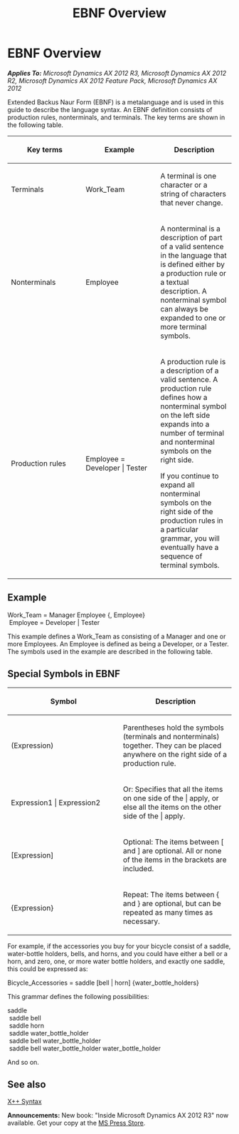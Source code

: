 ﻿---
title: EBNF Overview
TOCTitle: EBNF Overview
ms:assetid: 12088c37-8a41-4d27-8fc6-7c0757678000
ms:mtpsurl: https://msdn.microsoft.com/en-us/library/Aa597401(v=AX.60)
ms:contentKeyID: 35240570
ms.date: 05/18/2015
mtps_version: v=AX.60
---

# EBNF Overview 


_**Applies To:** Microsoft Dynamics AX 2012 R3, Microsoft Dynamics AX 2012 R2, Microsoft Dynamics AX 2012 Feature Pack, Microsoft Dynamics AX 2012_

Extended Backus Naur Form (EBNF) is a metalanguage and is used in this guide to describe the language syntax. An EBNF definition consists of production rules, nonterminals, and terminals. The key terms are shown in the following table.

<table>
<colgroup>
<col style="width: 33%" />
<col style="width: 33%" />
<col style="width: 33%" />
</colgroup>
<thead>
<tr class="header">
<th><p>Key terms</p></th>
<th><p>Example</p></th>
<th><p>Description</p></th>
</tr>
</thead>
<tbody>
<tr class="odd">
<td><p>Terminals</p></td>
<td><p>Work_Team</p></td>
<td><p>A terminal is one character or a string of characters that never change.</p></td>
</tr>
<tr class="even">
<td><p>Nonterminals</p></td>
<td><p>Employee</p></td>
<td><p>A nonterminal is a description of part of a valid sentence in the language that is defined either by a production rule or a textual description. A nonterminal symbol can always be expanded to one or more terminal symbols.</p></td>
</tr>
<tr class="odd">
<td><p>Production rules</p></td>
<td><p>Employee = Developer | Tester</p></td>
<td><p>A production rule is a description of a valid sentence. A production rule defines how a nonterminal symbol on the left side expands into a number of terminal and nonterminal symbols on the right side.</p>
<p>If you continue to expand all nonterminal symbols on the right side of the production rules in a particular grammar, you will eventually have a sequence of terminal symbols.</p></td>
</tr>
</tbody>
</table>


## Example

Work\_Team = Manager Employee {, Employee}   
 Employee = Developer | Tester

This example defines a Work\_Team as consisting of a Manager and one or more Employees. An Employee is defined as being a Developer, or a Tester. The symbols used in the example are described in the following table.

## Special Symbols in EBNF

<table>
<colgroup>
<col style="width: 50%" />
<col style="width: 50%" />
</colgroup>
<thead>
<tr class="header">
<th><p>Symbol</p></th>
<th><p>Description</p></th>
</tr>
</thead>
<tbody>
<tr class="odd">
<td><p>(Expression)</p></td>
<td><p>Parentheses hold the symbols (terminals and nonterminals) together. They can be placed anywhere on the right side of a production rule.</p></td>
</tr>
<tr class="even">
<td><p>Expression1 | Expression2</p></td>
<td><p>Or: Specifies that all the items on one side of the | apply, or else all the items on the other side of the | apply.</p></td>
</tr>
<tr class="odd">
<td><p>[Expression]</p></td>
<td><p>Optional: The items between [ and ] are optional. All or none of the items in the brackets are included.</p></td>
</tr>
<tr class="even">
<td><p>{Expression}</p></td>
<td><p>Repeat: The items between { and } are optional, but can be repeated as many times as necessary.</p></td>
</tr>
</tbody>
</table>


For example, if the accessories you buy for your bicycle consist of a saddle, water-bottle holders, bells, and horns, and you could have either a bell or a horn, and zero, one, or more water bottle holders, and exactly one saddle, this could be expressed as:

Bicycle\_Accessories = saddle \[bell | horn\] {water\_bottle\_holders}

This grammar defines the following possibilities:

saddle   
 saddle bell   
 saddle horn   
 saddle water\_bottle\_holder   
 saddle bell water\_bottle\_holder   
 saddle bell water\_bottle\_holder water\_bottle\_holder

And so on.

## See also

[X++ Syntax](x-syntax.md)

  
**Announcements:** New book: "Inside Microsoft Dynamics AX 2012 R3" now available. Get your copy at the [MS Press Store](https://www.microsoftpressstore.com/store/inside-microsoft-dynamics-ax-2012-r3-9780735685109).

